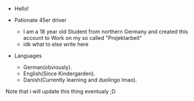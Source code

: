 - Hello!
- Pationate 45er driver 

  - I am a 18 year old Student from northern Germany and created this account to Work on my so called "Projektarbeit"
  - idk what to else write here
 
- Languages
  - German(obviously).
  - English(Since Kindergarden).
  - Danish(Currently learning and duolingo lmao).

Note that i will update this thing eventualy ;D
